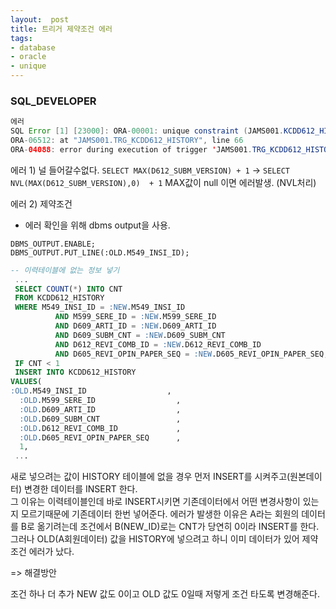 ```yaml
---
layout:  post
title: 트리거 제약조건 에러
tags:
- database
- oracle
- unique
---
```


### SQL_DEVELOPER

``` JAVA
에러
SQL Error [1] [23000]: ORA-00001: unique constraint (JAMS001.KCDD612_HISTORY_PK) violated
ORA-06512: at "JAMS001.TRG_KCDD612_HISTORY", line 66
ORA-04088: error during execution of trigger 'JAMS001.TRG_KCDD612_HISTORY'
```

에러 1) 널 들어갈수없다.
`SELECT MAX(D612_SUBM_VERSION) + 1`
->
`SELECT NVL(MAX(D612_SUBM_VERSION),0)  + 1`
MAX값이 null 이면 에러발생. (NVL처리)

에러 2) 제약조건

- 에러 확인을 위해 dbms output을 사용.
```
DBMS_OUTPUT.ENABLE;
DBMS_OUTPUT.PUT_LINE(:OLD.M549_INSI_ID);
```

```sql
-- 이력테이블에 없는 정보 넣기
 ...
 SELECT COUNT(*) INTO CNT
 FROM KCDD612_HISTORY
 WHERE M549_INSI_ID = :NEW.M549_INSI_ID
          AND M599_SERE_ID = :NEW.M599_SERE_ID
          AND D609_ARTI_ID = :NEW.D609_ARTI_ID
          AND D609_SUBM_CNT = :NEW.D609_SUBM_CNT
          AND D612_REVI_COMB_ID = :NEW.D612_REVI_COMB_ID
          AND D605_REVI_OPIN_PAPER_SEQ = :NEW.D605_REVI_OPIN_PAPER_SEQ;
 IF CNT < 1
 INSERT INTO KCDD612_HISTORY
VALUES(
:OLD.M549_INSI_ID                  ,
  :OLD.M599_SERE_ID                  ,
  :OLD.D609_ARTI_ID                  ,
  :OLD.D609_SUBM_CNT                 ,
  :OLD.D612_REVI_COMB_ID             ,
  :OLD.D605_REVI_OPIN_PAPER_SEQ      ,
  1,
 ...
```

새로 넣으려는 값이 HISTORY 테이블에 없을 경우 먼저 INSERT를 시켜주고(원본데이터) 변경한 데이터를 INSERT 한다.  
그 이유는 이력테이블인데 바로 INSERT시키면 기존데이터에서 어떤 변경사항이 있는지 모르기때문에 기존데이터 한번 넣어준다.
에러가 발생한 이유은 A라는 회원의 데이터를 B로 옮기려는데 조건에서 B(NEW_ID)로는 CNT가 당연히 0이라 INSERT를 한다.
그러나 OLD(A회원데이터) 값을 HISTORY에 넣으려고 하니 이미 데이터가 있어 제약조건 에러가 났다.

=> 해결방안

조건 하나 더 추가 NEW 값도 0이고 OLD 값도 0일때 저렇게 조건 타도록 변경해준다.


